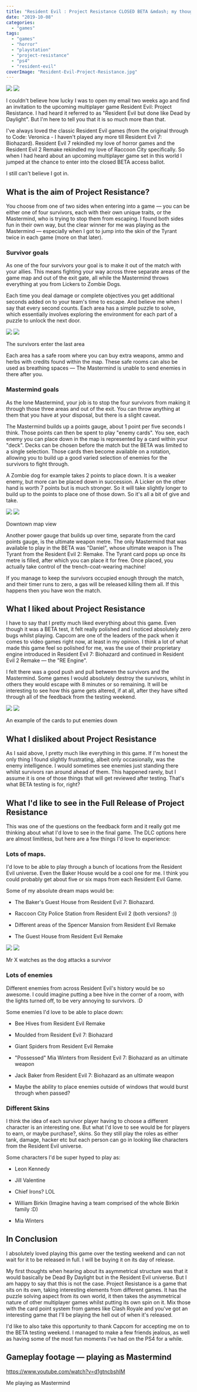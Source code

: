 ```yaml
---
title: "Resident Evil : Project Resistance CLOSED BETA &mdash; my thoughts"
date: "2019-10-08"
categories: 
  - "games"
tags: 
  - "games"
  - "horror"
  - "playstation"
  - "project-resistance"
  - "ps4"
  - "resident-evil"
coverImage: "Resident-Evil-Project-Resistance.jpg"
---
```


[![](images/Resident-Evil-Project-Resistance.jpg)](images/Resident-Evil-Project-Resistance.jpg)
[![](images/Resident-Evil-Project-Resistance.jpg)](images/Resident-Evil-Project-Resistance.jpg)

I couldn't believe how lucky I was to open my email two weeks ago and find an invitation to the upcoming multiplayer game Resident Evil: Project Resistance. I had heard it referred to as "Resident Evil but done like Dead by Daylight". But I'm here to tell you that it is so much more than that.

I've always loved the classic Resident Evil games (from the original through to Code: Veronica - I haven't played any more till Resident Evil 7: Biohazard). Resident Evil 7 rekindled my love of horror games and the Resident Evil 2 Remake rekindled my love of Raccoon City specifically. So when I had heard about an upcoming multiplayer game set in this world I jumped at the chance to enter into the closed BETA access ballot.

I still can't believe I got in.

## What is the aim of Project Resistance?

You choose from one of two sides when entering into a game — you can be either one of four survivors, each with their own unique traits, or the Mastermind, who is trying to stop them from escaping. I found both sides fun in their own way, but the clear winner for me was playing as the Mastermind — especially when I got to jump into the skin of the Tyrant twice in each game (more on that later).

### Survivor goals

As one of the four survivors your goal is to make it out of the match with your allies. This means fighting your way across three separate areas of the game map and out of the exit gate, all while the Mastermind throws everything at you from Lickers to Zombie Dogs.

Each time you deal damage or complete objectives you get additional seconds added on to your team's time to escape. And believe me when I say that every second counts. Each area has a simple puzzle to solve, which essentially involves exploring the environment for each part of a puzzle to unlock the next door.

[![](images/The-survivors-enter-the-last-area.jpg)](images/The-survivors-enter-the-last-area.jpg)
[![](images/The-survivors-enter-the-last-area.jpg)](images/The-survivors-enter-the-last-area.jpg)

The survivors enter the last area

Each area has a safe room where you can buy extra weapons, ammo and herbs with credits found within the map. These safe rooms can also be used as breathing spaces — The Mastermind is unable to send enemies in there after you.

### Mastermind goals

As the lone Mastermind, your job is to stop the four survivors from making it through those three areas and out of the exit. You can throw anything at them that you have at your disposal, but there is a slight caveat.

The Mastermind builds up a points gauge, about 1 point per five seconds I think. Those points can then be spent to play "enemy cards". You see, each enemy you can place down in the map is represented by a card within your "deck". Decks can be chosen before the match but the BETA was limited to a single selection. Those cards then become available on a rotation, allowing you to build up a good varied selection of enemies for the survivors to fight through.

A Zombie dog for example takes 2 points to place down. It is a weaker enemy, but more can be placed down in succession. A Licker on the other hand is worth 7 points but is much stronger. So it will take slightly longer to build up to the points to place one of those down. So it's all a bit of give and take.

[![](images/Downtown-map-view.jpg)](images/Downtown-map-view.jpg)
[![](images/Downtown-map-view.jpg)](images/Downtown-map-view.jpg)

Downtown map view

Another power gauge that builds up over time, separate from the card points gauge, is the ultimate weapon metre. The only Mastermind that was available to play in the BETA was "Daniel", whose ultimate weapon is The Tyrant from the Resident Evil 2: Remake. The Tyrant card pops up once its metre is filled, after which you can place it for free. Once placed, you actually take control of the trench-coat-wearing machine!

If you manage to keep the survivors occupied enough through the match, and their timer runs to zero, a gas will be released killing them all. If this happens then you have won the match.

## What I liked about Project Resistance

I have to say that I pretty much liked everything about this game. Even though it was a BETA test, it felt really polished and I noticed absolutely zero bugs whilst playing. Capcom are one of the leaders of the pack when it comes to video games right now, at least in my opinion. I think a lot of what made this game feel so polished for me, was the use of their proprietary engine introduced in Resident Evil 7: Biohazard and continued in Resident Evil 2 Remake — the "RE Engine".

I felt there was a good push and pull between the survivors and the Mastermind. Some games I would absolutely destroy the survivors, whilst in others they would escape with 8 minutes or so remaining. It will be interesting to see how this game gets altered, if at all, after they have sifted through all of the feedback from the testing weekend.

[![](images/An-example-of-the-cards-to-put-enemies-down.jpg)](images/An-example-of-the-cards-to-put-enemies-down.jpg)
[![](images/An-example-of-the-cards-to-put-enemies-down.jpg)](images/An-example-of-the-cards-to-put-enemies-down.jpg)

An example of the cards to put enemies down

## What I disliked about Project Resistance

As I said above, I pretty much like everything in this game. If I'm honest the only thing I found slightly frustrating, albeit only occasionally, was the enemy intelligence. I would sometimes see enemies just standing there whilst survivors ran around ahead of them. This happened rarely, but I assume it is one of those things that will get reviewed after testing. That's what BETA testing is for, right?

## What I'd like to see in the Full Release of Project Resistance

This was one of the questions on the feedback form and it really got me thinking about what I'd love to see in the final game. The DLC options here are almost limitless, but here are a few things I'd love to experience:

### Lots of maps.

I'd love to be able to play through a bunch of locations from the Resident Evil universe. Even the Baker House would be a cool one for me. I think you could probably get about five or six maps from each Resident Evil Game.

Some of my absolute dream maps would be:

- The Baker's Guest House from Resident Evil 7: Biohazard.

- Raccoon City Police Station from Resident Evil 2 (both versions? :))

- Different areas of the Spencer Mansion from Resident Evil Remake

- The Guest House from Resident Evil Remake

[![](images/Mr-X-watches-as-the-dog-attacks-a-survivor.jpg)](images/Mr-X-watches-as-the-dog-attacks-a-survivor.jpg)
[![](images/Mr-X-watches-as-the-dog-attacks-a-survivor.jpg)](images/Mr-X-watches-as-the-dog-attacks-a-survivor.jpg)

Mr X watches as the dog attacks a survivor

### Lots of enemies

Different enemies from across Resident Evil's history would be so awesome. I could imagine putting a bee hive in the corner of a room, with the lights turned off, to be very annoying to survivors. :D

Some enemies I'd love to be able to place down:

- Bee Hives from Resident Evil Remake

- Moulded from Resident Evil 7: Biohazard

- Giant Spiders from Resident Evil Remake

- "Possessed" Mia Winters from Resident Evil 7: Biohazard as an ultimate weapon

- Jack Baker from Resident Evil 7: Biohazard as an ultimate weapon

- Maybe the ability to place enemies outside of windows that would burst through when passed?

### Different Skins

I think the idea of each survivor player having to choose a different character is an interesting one. But what I'd love to see would be for players to earn, or maybe purchase?, skins. So they still play the roles as either tank, damage, hacker etc but each person can go in looking like characters from the Resident Evil universe.

Some characters I'd be super hyped to play as:

- Leon Kennedy

- Jill Valentine

- Chief Irons? LOL

- William Birkin (Imagine having a team comprised of the whole Birkin family :D)

- Mia Winters

## In Conclusion

I absolutely loved playing this game over the testing weekend and can not wait for it to be released in full. I will be buying it on its day of release.

My first thoughts when hearing about its asymmetrical structure was that it would basically be Dead By Daylight but in the Resident Evil universe. But I am happy to say that this is not the case. Project Resistance is a game that sits on its own, taking interesting elements from different games. It has the puzzle solving aspect from its own world, it then takes the asymmetrical nature of other multiplayer games whilst putting its own spin on it. Mix those with the card point system from games like Clash Royale and you've got an interesting game that I'll be playing the hell out of when it's released.

I'd like to also take this opportunity to thank Capcom for accepting me on to the BETA testing weekend. I managed to make a few friends jealous, as well as having some of the most fun moments I've had on the PS4 for a while.

## Gameplay footage — playing as Mastermind

https://www.youtube.com/watch?v=d1gtncbshIM

Me playing as Mastermind

